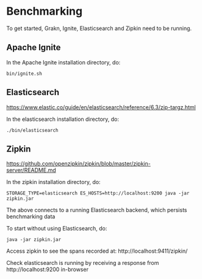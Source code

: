 # Benchmarking

To get started, Grakn, Ignite, Elasticsearch and Zipkin need to be running.

## Apache Ignite
In the Apache Ignite installation directory, do:
```
bin/ignite.sh
```

## Elasticsearch
https://www.elastic.co/guide/en/elasticsearch/reference/6.3/zip-targz.html

In the elasticsearch installation directory, do:
```
./bin/elasticsearch
```

## Zipkin
https://github.com/openzipkin/zipkin/blob/master/zipkin-server/README.md

In the zipkin installation directory, do:

```
STORAGE_TYPE=elasticsearch ES_HOSTS=http://localhost:9200 java -jar zipkin.jar
```
The above connects to a running Elasticsearch backend, which persists benchmarking data

To start without using Elasticsearch, do:
```
java -jar zipkin.jar
```

Access zipkin to see the spans recorded at: http://localhost:9411/zipkin/

Check elasticsearch is running by receiving a response from http://localhost:9200 in-browser